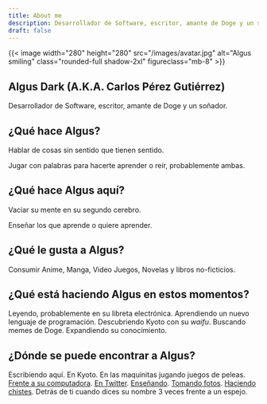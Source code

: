 ```yaml
---
title: About me
description: Desarrollador de Software, escritor, amante de Doge y un soñador.
draft: false
---
```


{{< image width="280" height="280" src="/images/avatar.jpg" alt="Algus smiling" class="rounded-full shadow-2xl" figureclass="mb-8" >}}

## Algus Dark (A.K.A. Carlos Pérez Gutiérrez)
Desarrollador de Software, escritor, amante de Doge y un soñador.
## ¿Qué hace Algus?
Hablar de cosas sin sentido que tienen sentido.

Jugar con palabras para hacerte aprender o reír, probablemente ambas.

## ¿Qué hace Algus aquí?
Vaciar su mente en su segundo cerebro.

Enseñar los que aprende o quiere aprender.
## ¿Qué le gusta a Algus?
Consumir Anime, Manga, Video Juegos, Novelas y libros no-ficticios.

## ¿Qué está haciendo Algus en estos momentos?
Leyendo, probablemente en su libreta electrónica. Aprendiendo un nuevo lenguaje de programación. Descubriendo Kyoto con su *waifu*. Buscando memes de Doge. Expandiendo su conocimiento.

## ¿Dónde se puede encontrar a Algus?

Escribiendo aquí. En Kyoto. En las maquinitas jugando juegos de peleas. [Frente a su computadora](https://git.algus.ninja). [En Twitter](https://tweet.algus.ninja). [Enseñando](https://pues.algus.ninja). [Tomando fotos](https://ig.algus.ninja). [Haciendo chistes](https://in.algus.ninja). Detrás de ti cuando dices su nombre 3 veces frente a un espejo.